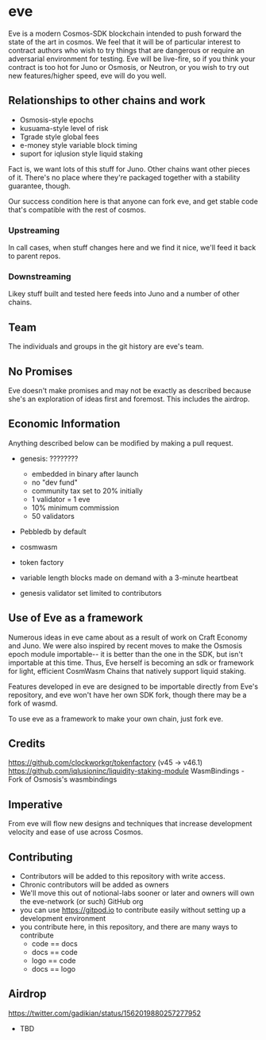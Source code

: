 # eve

Eve is a modern Cosmos-SDK blockchain intended to push forward the state of the art in cosmos.  We feel that it will be of particular interest to contract authors who wish to try things that are dangerous or require an adversarial environment for testing.  Eve will be live-fire, so if you think your contract is too hot for Juno or Osmosis, or Neutron, or you wish to try out new features/higher speed, eve will do you well. 

## Relationships to other chains and work

* Osmosis-style epochs
* kusuama-style level of risk
* Tgrade style global fees
* e-money style variable block timing
* suport for iqlusion style liquid staking

Fact is, we want lots of this stuff for Juno.  Other chains want other pieces of it.  There's no place where they're packaged together with a stability guarantee, though.

Our success condition here is that anyone can fork eve, and get stable code that's compatible with the rest of cosmos. 

### Upstreaming

In call cases, when stuff changes here and we find it nice, we'll feed it back to parent repos.

### Downstreaming

Likey stuff built and tested here feeds into Juno and a number of other chains.


## Team

The individuals and groups in the git history are eve's team. 




## No Promises

Eve doesn't make promises and may not be exactly as described because she's an exploration of ideas first and foremost.  This includes the airdrop.  

## Economic Information
Anything described below can be modified by making a pull request.  

* genesis:  ????????
  * embedded in binary after launch
  * no "dev fund"
  * community tax set to 20% initially
  * 1 validator = 1 eve
  * 10% minimum commission
  * 50 validators

  
  

* Pebbledb by default
* cosmwasm
* token factory
* variable length blocks made on demand with a 3-minute heartbeat
* genesis validator set limited to contributors

## Use of Eve as a framework

Numerous ideas in eve came about as a result of work on Craft Economy and Juno.  We were also inspired by recent moves to make the Osmosis epoch module importable-- it is better than the one in the SDK, but isn't importable at this time. Thus, Eve herself is becoming an sdk or framework for light, efficient CosmWasm Chains that natively support liquid staking.  

Features developed in eve are designed to be importable directly from Eve's repository, and eve won't have her own SDK fork, though there may be a fork of wasmd. 

To use eve as a framework to make your own chain, just fork eve. 

## Credits
https://github.com/clockworkgr/tokenfactory  (v45 -> v46.1)
https://github.com/iqlusioninc/liquidity-staking-module
WasmBindings - Fork of Osmosis's wasmbindings

## Imperative

From eve will flow new designs and techniques that increase development velocity and ease of use across Cosmos.  


## Contributing

* Contributors will be added to this repository with write access.
* Chronic contributors will be added as owners
* We'll move this out of notional-labs sooner or later and owners will own the eve-network (or such) GitHub org
* you can use https://gitpod.io to contribute easily without setting up a development environment
* you contribute here, in this repository, and there are many ways to contribute
  * code == docs
  * docs == code
  * logo == code
  * docs == logo


## Airdrop


https://twitter.com/gadikian/status/1562019880257277952

* TBD
